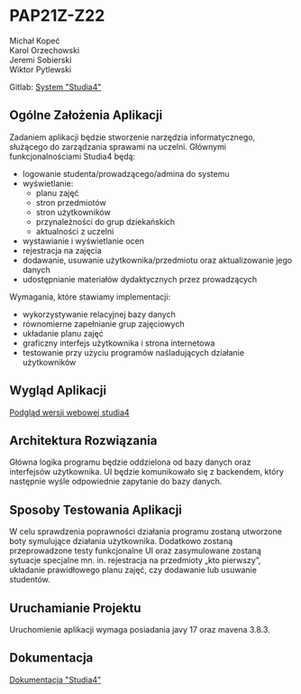 # PAP21Z-Z22
 Michał Kopeć  
 Karol Orzechowski  
 Jeremi Sobierski  
 Wiktor Pytlewski  

Gitlab: [System "Studia4"](https://gitlab-stud.elka.pw.edu.pl/korzech2/studia4)

## Ogólne Założenia Aplikacji
Zadaniem aplikacji będzie stworzenie narzędzia informatycznego, służącego do zarządzania sprawami na uczelni. Głównymi funkcjonalnościami Studia4 będą:
* logowanie studenta/prowadzącego/admina do systemu
* wyświetlanie:
    * planu zajęć
    * stron przedmiotów
    * stron użytkowników
    * przynależności do grup dziekańskich
    * aktualności z uczelni
* wystawianie i wyświetlanie ocen
* rejestracja na zajęcia
* dodawanie, usuwanie użytkownika/przedmiotu oraz aktualizowanie jego danych
* udostępnianie materiałów dydaktycznych przez prowadzących

Wymagania, które stawiamy implementacji:

* wykorzystywanie relacyjnej bazy danych
* równomierne zapełnianie grup zajęciowych
* układanie planu zajęć
* graficzny interfejs użytkownika i strona internetowa
* testowanie przy użyciu programów naśladujących działanie użytkowników

## Wygląd Aplikacji

[Podgląd wersji webowej studia4](https://tbuli12.pythonanywhere.com/static/index.html)

## Architektura Rozwiązania
Główna logika programu będzie oddzielona od bazy danych oraz interfejsów użytkownika. UI będzie komunikowało się z backendem, który następnie wyśle odpowiednie zapytanie do bazy danych.

## Sposoby Testowania Aplikacji
W celu sprawdzenia poprawności działania programu zostaną utworzone boty symulujące działania użytkownika. Dodatkowo zostaną przeprowadzone testy funkcjonalne UI oraz zasymulowane zostaną sytuacje specjalne mn. in. rejestracja na przedmioty „kto pierwszy”, układanie prawidłowego planu zajęć, czy dodawanie lub usuwanie studentów.

## Uruchamianie Projektu
Uruchomienie aplikacji wymaga posiadania javy 17 oraz mavena 3.8.3.

## Dokumentacja

[Dokumentacja "Studia4"](https://gitlab-stud.elka.pw.edu.pl/korzech2/studia4/-/tree/master/docs)
